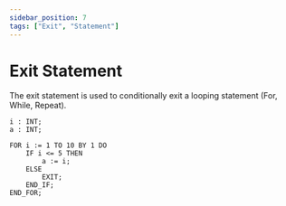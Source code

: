 ```yaml
---
sidebar_position: 7
tags: ["Exit", "Statement"]
---
```


# Exit Statement

The exit statement is used to conditionally exit a looping statement (For, While, Repeat).

```iecst
i : INT;
a : INT;

FOR i := 1 TO 10 BY 1 DO
    IF i <= 5 THEN
        a := i;
    ELSE
        EXIT;
    END_IF;
END_FOR;
```
